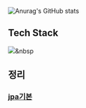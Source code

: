 ![Anurag's GitHub stats](https://github-readme-stats.vercel.app/api?username=js988174&show_icons=true&theme=radical)
## Tech Stack
<img src="https://img.shields.io/badge/Python-3766AB?style=flat-square&logo=Python&logoColor=white"/></a>&nbsp

## 정리 
### [jpa기본](https://github.com/js988174/jpa)
<!--
**js988174/js988174** is a ✨ _special_ ✨ repository because its `README.md` (this file) appears on your GitHub profile.


Here are some ideas to get you started:

- 🔭 I’m currently working on ...
- 🌱 I’m currently learning ...
- 👯 I’m looking to collaborate on ...
- 🤔 I’m looking for help with ...
- 💬 Ask me about ...
- 📫 How to reach me: ...
- 😄 Pronouns: ...
- ⚡ Fun fact: ...
-->
